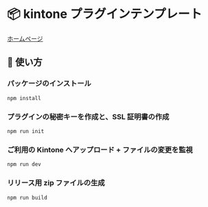 # 📦 kintone プラグインテンプレート

[ホームページ](https://ribbit.konomi.app)

## 🔧 使い方

### パッケージのインストール

```
npm install
```

### プラグインの秘密キーを作成と、SSL 証明書の作成

```
npm run init
```

### ご利用の Kintone へアップロード + ファイルの変更を監視

```
npm run dev
```

### リリース用 zip ファイルの生成

```
npm run build
```
